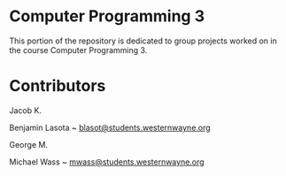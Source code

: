 Computer Programming 3
======================

This portion of the repository is dedicated to group projects worked on in the course Computer Programming 3.


Contributors
============

Jacob K.

Benjamin Lasota ~ <blasot@students.westernwayne.org>

George M.

Michael Wass ~ <mwass@students.westernwayne.org>
